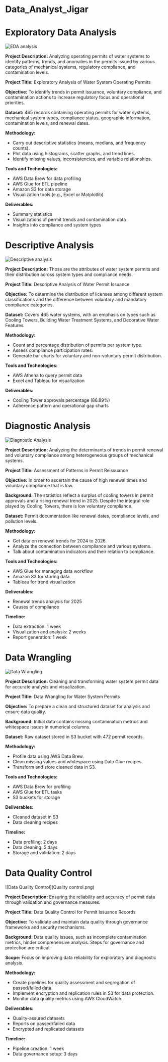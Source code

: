 # Data_Analyst_Jigar
# Exploratory Data Analysis

![EDA analysis](EDA.png)

**Project Description:**
Analyzing operating permits of water systems to identify patterns, trends, and anomalies in the permits issued by various categories of mechanical systems, regulatory compliance, and contamination levels.

**Project Title:**
Exploratory Analysis of Water System Operating Permits

**Objective:**
To identify trends in permit issuance, voluntary compliance, and contamination actions to increase regulatory focus and operational priorities.

**Dataset:**
465 records containing operating permits for water systems, mechanical system types, compliance status, geographic information, contamination levels, and renewal dates.

**Methodology:**

- Carry out descriptive statistics (means, medians, and frequency counts).
- Plot data using histograms, scatter graphs, and trend lines.
- Identify missing values, inconsistencies, and variable relationships.

**Tools and Technologies:**
- AWS Data Brew for data profiling
- AWS Glue for ETL pipeline
- Amazon S3 for data storage
- Visualization tools (e.g., Excel or Matplotlib)

**Deliverables:**
- Summary statistics
- Visualizations of permit trends and contamination data
- Insights into compliance and system types

# Descriptive Analysis

![Descriptive analysis](description.png)

**Project Description:**
Those are the attributes of water system permits and their distribution across system types and compliance needs.

**Project Title:**
Descriptive Analysis of Water Permit Issuance

**Objective:**
To determine the distribution of licenses among different system classifications and the difference between voluntary and mandatory compliance categories.

**Dataset:**
Covers 465 water systems, with an emphasis on types such as Cooling Towers, Building Water Treatment Systems, and Decorative Water Features.

**Methodology:**
- Count and percentage distribution of permits per system type.
- Assess compliance participation rates.
- Generate bar charts for voluntary and non-voluntary permit distribution.

**Tools and Technologies:**
- AWS Athena to query permit data
- Excel and Tableau for visualization

**Deliverables:**
- Cooling Tower approvals percentage (86.89%)
- Adherence pattern and operational gap charts

# Diagnostic Analysis

![Diagnostic Analysis](Diagnostic.png)

**Project Description:**
Analyzing the determinants of trends in permit renewal and voluntary compliance among heterogeneous groups of mechanical systems.

**Project Title:**
Assessment of Patterns in Permit Reissuance

**Objective:**
In order to ascertain the cause of high renewal times and voluntary compliance that is low.

**Background:**
The statistics reflect a surplus of cooling towers in permit approvals and a rising renewal trend in 2025. Despite the integral role played by Cooling Towers, there is low voluntary compliance.

**Dataset:**
Permit documentation like renewal dates, compliance levels, and pollution levels.

**Methodology:**
- Get data on renewal trends for 2024 to 2026.
- Analyze the connection between compliance and various systems.
- Talk about contamination indicators and their relation to compliance.

**Tools and Technologies:**
- AWS Glue for managing data workflow
- Amazon S3 for storing data
- Tableau for trend visualization

**Deliverables:**
- Renewal trends analysis for 2025
- Causes of compliance

**Timeline:**
- Data extraction: 1 week
- Visualization and analysis: 2 weeks
- Report generation: 1 week

  
# Data Wrangling

![Data Wrangling](Wrangling.png)

**Project Description:**
Cleaning and transforming water system permit data for accurate analysis and visualization.

**Project Title:**
Data Wrangling for Water System Permits

**Objective:**
To prepare a clean and structured dataset for analysis and ensure data quality.

**Background:**
Initial data contains missing contamination metrics and whitespace issues in numerical columns.

**Dataset:**
Raw dataset stored in S3 bucket with 472 permit records.

**Methodology:**
- Profile data using AWS Data Brew.
- Clean missing values and whitespace using Data Glue recipes.
- Transform and store cleaned data in S3.

**Tools and Technologies:**
- AWS Data Brew for profiling
- AWS Glue for ETL tasks
- S3 buckets for storage

**Deliverables:**
- Cleaned dataset in S3
- Data cleaning recipes

**Timeline:**
- Data profiling: 2 days
- Data cleaning: 5 days
- Storage and validation: 2 days

# Data Quality Control

![Data Quality Control](Quality control.png)

**Project Description:**
Ensuring the reliability and accuracy of permit data through validation and governance measures.

**Project Title:**
Data Quality Control for Permit Issuance Records

**Objective:**
To validate and maintain data quality through governance frameworks and security mechanisms.

**Background:**
Data quality issues, such as incomplete contamination metrics, hinder comprehensive analysis. Steps for governance and protection are critical.

**Scope:**
Focus on improving data reliability for exploratory and diagnostic analysis.

**Methodology:**
- Create pipelines for quality assessment and segregation of passed/failed data.
- Implement encryption and replication rules in S3 for data protection.
- Monitor data quality metrics using AWS CloudWatch.

**Deliverables:**
- Quality-assured datasets
- Reports on passed/failed data
- Encrypted and replicated datasets

**Timeline:**

- Pipeline creation: 1 week
- Data governance setup: 3 days
